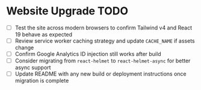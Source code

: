 # Website Upgrade TODO

- [ ] Test the site across modern browsers to confirm Tailwind v4 and React 19 behave as expected
- [ ] Review service worker caching strategy and update `CACHE_NAME` if assets change
- [ ] Confirm Google Analytics ID injection still works after build
- [ ] Consider migrating from `react-helmet` to `react-helmet-async` for better async support
- [ ] Update README with any new build or deployment instructions once migration is complete

